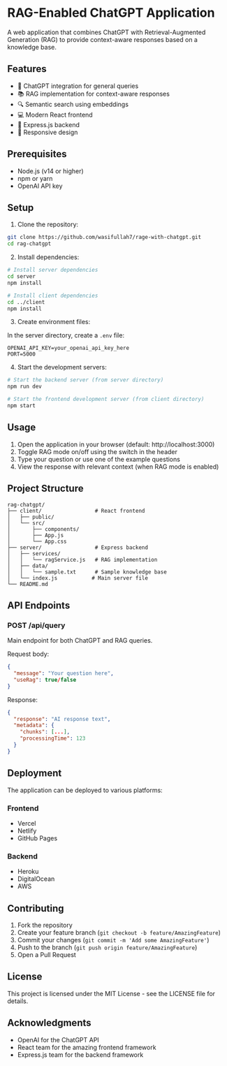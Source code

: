 # RAG-Enabled ChatGPT Application

A web application that combines ChatGPT with Retrieval-Augmented Generation (RAG) to provide context-aware responses based on a knowledge base.

## Features

- 🤖 ChatGPT integration for general queries
- 📚 RAG implementation for context-aware responses
- 🔍 Semantic search using embeddings
- 💻 Modern React frontend
- 🚀 Express.js backend
- 📱 Responsive design

## Prerequisites

- Node.js (v14 or higher)
- npm or yarn
- OpenAI API key

## Setup

1. Clone the repository:
```bash
git clone https://github.com/wasifullah7/rage-with-chatgpt.git
cd rag-chatgpt
```

2. Install dependencies:
```bash
# Install server dependencies
cd server
npm install

# Install client dependencies
cd ../client
npm install
```

3. Create environment files:

In the server directory, create a `.env` file:
```
OPENAI_API_KEY=your_openai_api_key_here
PORT=5000
```

4. Start the development servers:

```bash
# Start the backend server (from server directory)
npm run dev

# Start the frontend development server (from client directory)
npm start
```

## Usage

1. Open the application in your browser (default: http://localhost:3000)
2. Toggle RAG mode on/off using the switch in the header
3. Type your question or use one of the example questions
4. View the response with relevant context (when RAG mode is enabled)

## Project Structure

```
rag-chatgpt/
├── client/                 # React frontend
│   ├── public/
│   └── src/
│       ├── components/
│       ├── App.js
│       └── App.css
├── server/                 # Express backend
│   ├── services/
│   │   └── ragService.js   # RAG implementation
│   ├── data/
│   │   └── sample.txt      # Sample knowledge base
│   └── index.js           # Main server file
└── README.md
```

## API Endpoints

### POST /api/query
Main endpoint for both ChatGPT and RAG queries.

Request body:
```json
{
  "message": "Your question here",
  "useRag": true/false
}
```

Response:
```json
{
  "response": "AI response text",
  "metadata": {
    "chunks": [...],
    "processingTime": 123
  }
}
```

## Deployment

The application can be deployed to various platforms:

### Frontend
- Vercel
- Netlify
- GitHub Pages

### Backend
- Heroku
- DigitalOcean
- AWS

## Contributing

1. Fork the repository
2. Create your feature branch (`git checkout -b feature/AmazingFeature`)
3. Commit your changes (`git commit -m 'Add some AmazingFeature'`)
4. Push to the branch (`git push origin feature/AmazingFeature`)
5. Open a Pull Request

## License

This project is licensed under the MIT License - see the LICENSE file for details.

## Acknowledgments

- OpenAI for the ChatGPT API
- React team for the amazing frontend framework
- Express.js team for the backend framework 
